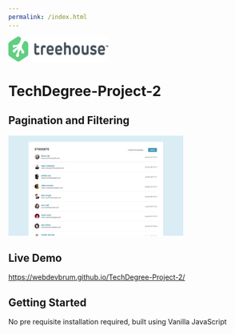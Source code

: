 ```yaml
---
permalink: /index.html
---
```

<img src='readme-images/treehouse.png' width='200' height='50' alt='treehouse logo'/>

# TechDegree-Project-2

## Pagination and Filtering

<img src='readme-images/front.jpeg' width='350' height='200' alt='project preview'/>

## Live Demo

https://webdevbrum.github.io/TechDegree-Project-2/

## Getting Started

No pre requisite installation required, built using Vanilla JavaScript